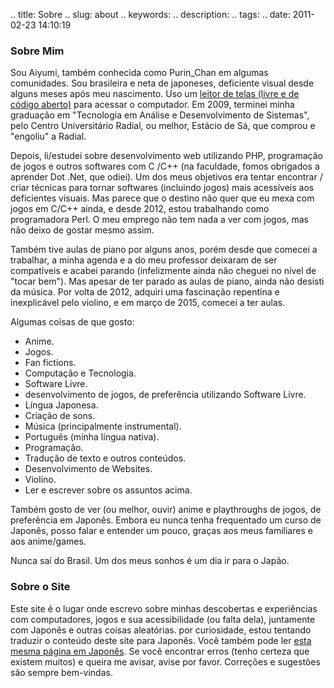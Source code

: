 .. title: Sobre
.. slug: about
.. keywords: 
.. description: 
.. tags: 
.. date: 2011-02-23 14:10:19

### Sobre Mim ###

Sou Aiyumi, também conhecida como Purin_Chan em algumas comunidades. Sou brasileira e neta de japoneses, deficiente visual desde alguns meses após meu nascimento. Uso um [leitor de telas (livre e de código aberto)][orca] para acessar o computador. Em 2009, terminei minha graduação em "Tecnologia em Análise e Desenvolvimento de Sistemas", pelo Centro Universitário Radial, ou melhor, Estácio de Sá, que comprou e "engoliu" a Radial.

Depois, li/estudei sobre desenvolvimento web utilizando PHP, programação de jogos e outros softwares com C /C++ (na faculdade, fomos obrigados a aprender Dot .Net, que odiei). Um dos meus objetivos era tentar encontrar / criar técnicas para tornar softwares (incluindo jogos) mais acessíveis aos deficientes visuais. Mas parece que o destino não quer que eu mexa com jogos em C/C++ ainda, e desde 2012, estou trabalhando como programadora Perl. O meu emprego não tem nada a ver com jogos, mas não deixo de gostar mesmo assim.

Também tive aulas de piano por alguns anos, porém desde que comecei a trabalhar, a minha agenda e a do meu professor deixaram de ser compatíveis e acabei parando (infelizmente ainda não cheguei no nível de "tocar bem"). Mas apesar de ter parado as aulas de piano, ainda não desisti da música. Por volta de 2012, adquiri uma fascinação repentina e inexplicável pelo violino, e em março de 2015, comecei a ter aulas.

Algumas coisas de que gosto:

- Anime.
- Jogos.
- Fan fictions.
- Computação e Tecnologia.
- Software Livre.
- desenvolvimento de jogos, de preferência utilizando Software Livre.
- Língua Japonesa.
- Criação de sons.
- Música (principalmente instrumental).
- Português (minha língua nativa).
- Programação.
- Tradução de texto e outros conteúdos.
- Desenvolvimento de Websites.
- Violino.
- Ler e escrever sobre os assuntos acima.

Também gosto de ver (ou melhor, ouvir) anime e playthroughs de jogos, de preferência em Japonês. Embora eu nunca tenha frequentado um curso de Japonês, posso falar e entender um pouco, graças aos meus familiares e aos anime/games.

Nunca saí do Brasil. Um dos meus sonhos é um dia ir para o Japão.

### Sobre o Site ###

Este site é o lugar onde escrevo sobre minhas descobertas e experiências com computadores, jogos e sua acessibilidade (ou falta dela), juntamente com Japonês e outras coisas aleatórias. por curiosidade, estou tentando traduzir o conteúdo deste site para Japonês. Você também pode ler [esta mesma página em Japonês][jabout]. Se você encontrar erros (tenho certeza que existem muitos) e queira me avisar, avise por favor. Correções e sugestões são sempre bem-vindas.

[orca]: https://wiki.gnome.org/Projects/Orca
[jabout]: ja/about
